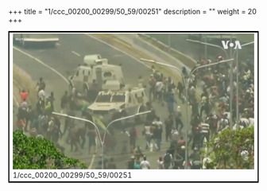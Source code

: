 +++
title = "1/ccc_00200_00299/50_59/00251"
description = ""
weight = 20
+++

<table style="border:2px solid black;max-width:800px;max-height:800px;" 
><tr><td>
<img class="center-fit-jpg"
src="/jpg_/aaa_20190430_NxaOmWaI8sI_00250.jpg">
1/ccc_00200_00299/50_59/00251
</img></td></tr></table>
